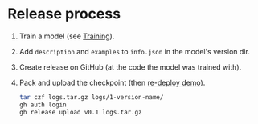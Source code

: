 # Release process

1. Train a model (see [Training](train.md)).

2. Add `description` and `examples` to `info.json` in the model's version dir.

3. Create release on GitHub (at the code the model was trained with).

4. Pack and upload the checkpoint (then [re-deploy demo](demo/deploy.md)).

   ```bash
   tar czf logs.tar.gz logs/1-version-name/
   gh auth login
   gh release upload v0.1 logs.tar.gz
   ```

